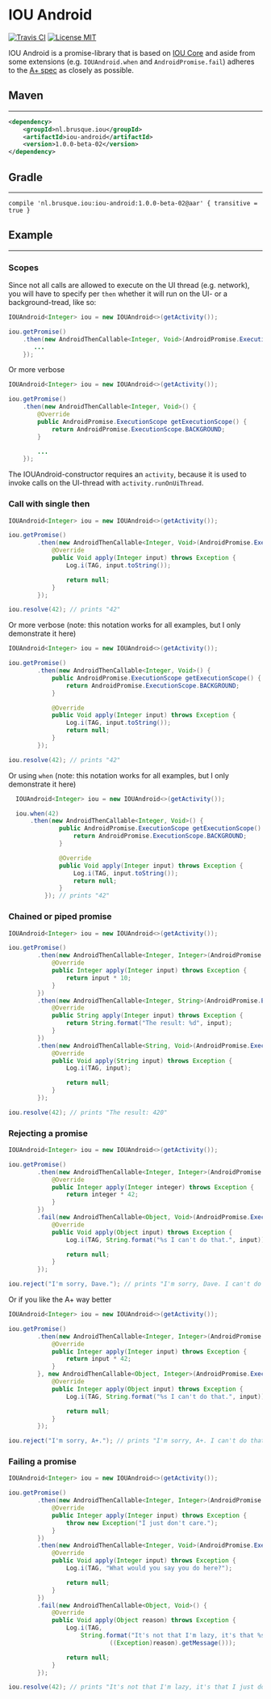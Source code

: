 <!--
The MIT License (MIT)

Copyright (c) 2016 Ely Deckers

Permission is hereby granted, free of charge, to any person obtaining a copy
of this software and associated documentation files (the "Software"), to deal
in the Software without restriction, including without limitation the rights
to use, copy, modify, merge, publish, distribute, sublicense, and/or sell
copies of the Software, and to permit persons to whom the Software is
furnished to do so, subject to the following conditions:

The above copyright notice and this permission notice shall be included in all
copies or substantial portions of the Software.

THE SOFTWARE IS PROVIDED "AS IS", WITHOUT WARRANTY OF ANY KIND, EXPRESS OR
IMPLIED, INCLUDING BUT NOT LIMITED TO THE WARRANTIES OF MERCHANTABILITY,
FITNESS FOR A PARTICULAR PURPOSE AND NONINFRINGEMENT. IN NO EVENT SHALL THE
AUTHORS OR COPYRIGHT HOLDERS BE LIABLE FOR ANY CLAIM, DAMAGES OR OTHER
LIABILITY, WHETHER IN AN ACTION OF CONTRACT, TORT OR OTHERWISE, ARISING FROM,
OUT OF OR IN CONNECTION WITH THE SOFTWARE OR THE USE OR OTHER DEALINGS IN THE
SOFTWARE.
-->

# IOU Android

[![Travis CI](https://travis-ci.org/ioweyou/iou-android.svg)](https://travis-ci.org/ioweyou/iou-android)
[![License MIT](https://img.shields.io/:license-mit-blue.svg)](http://badges.mit-license.org)

IOU Android is a promise-library that is based on [IOU Core](https://github.com/ioweyou/iou-core) and aside from some extensions (e.g. `IOUAndroid.when` and `AndroidPromise.fail`) adheres to the [A+ spec](https://github.com/promises-aplus/promises-spec) as closely as possible.

## Maven
-----
```xml
<dependency>
    <groupId>nl.brusque.iou</groupId>
    <artifactId>iou-android</artifactId>
    <version>1.0.0-beta-02</version>
</dependency>
```

## Gradle
-----
```
compile 'nl.brusque.iou:iou-android:1.0.0-beta-02@aar' { transitive = true }
```

## Example
-----
### Scopes
Since not all calls are allowed to execute on the UI thread (e.g. network), you will have to specify per `then` whether it will run on the UI- or a background-tread, like so:
```java
IOUAndroid<Integer> iou = new IOUAndroid<>(getActivity());

iou.getPromise()
    .then(new AndroidThenCallable<Integer, Void>(AndroidPromise.ExecutionScope.BACKGROUND) {
       ...
    });
```
Or more verbose
```java
IOUAndroid<Integer> iou = new IOUAndroid<>(getActivity());

iou.getPromise()
    .then(new AndroidThenCallable<Integer, Void>() {
        @Override
        public AndroidPromise.ExecutionScope getExecutionScope() {
            return AndroidPromise.ExecutionScope.BACKGROUND;
        }

        ...
    });
```
The IOUAndroid-constructor requires an `activity`, because it is used to invoke calls on the UI-thread with `activity.runOnUiThread`.

### Call with single then
```java
IOUAndroid<Integer> iou = new IOUAndroid<>(getActivity());

iou.getPromise()
        .then(new AndroidThenCallable<Integer, Void>(AndroidPromise.ExecutionScope.BACKGROUND) {
            @Override
            public Void apply(Integer input) throws Exception {
                Log.i(TAG, input.toString());

                return null;
            }
        });

iou.resolve(42); // prints "42"
```
Or more verbose (note: this notation works for all examples, but I only demonstrate it here)
```java
IOUAndroid<Integer> iou = new IOUAndroid<>(getActivity());

iou.getPromise()
        .then(new AndroidThenCallable<Integer, Void>() {
            public AndroidPromise.ExecutionScope getExecutionScope() {
                return AndroidPromise.ExecutionScope.BACKGROUND;
            }

            @Override
            public Void apply(Integer input) throws Exception {
                Log.i(TAG, input.toString());
                return null;
            }
        });

iou.resolve(42); // prints "42"
```
Or using `when` (note: this notation works for all examples, but I only demonstrate it here)
```java
  IOUAndroid<Integer> iou = new IOUAndroid<>(getActivity());

  iou.when(42)
      .then(new AndroidThenCallable<Integer, Void>() {
              public AndroidPromise.ExecutionScope getExecutionScope() {
                  return AndroidPromise.ExecutionScope.BACKGROUND;
              }

              @Override
              public Void apply(Integer input) throws Exception {
                  Log.i(TAG, input.toString());
                  return null;
              }
          }); // prints "42"
```
### Chained or piped promise
```java
IOUAndroid<Integer> iou = new IOUAndroid<>(getActivity());

iou.getPromise()
        .then(new AndroidThenCallable<Integer, Integer>(AndroidPromise.ExecutionScope.BACKGROUND) {
            @Override
            public Integer apply(Integer input) throws Exception {
                return input * 10;
            }
        })
        .then(new AndroidThenCallable<Integer, String>(AndroidPromise.ExecutionScope.BACKGROUND) {
            @Override
            public String apply(Integer input) throws Exception {
                return String.format("The result: %d", input);
            }
        })
        .then(new AndroidThenCallable<String, Void>(AndroidPromise.ExecutionScope.UI) {
            @Override
            public Void apply(String input) throws Exception {
                Log.i(TAG, input);

                return null;
            }
        });

iou.resolve(42); // prints "The result: 420"
```
### Rejecting a promise
```java
IOUAndroid<Integer> iou = new IOUAndroid<>(getActivity());

iou.getPromise()
        .then(new AndroidThenCallable<Integer, Integer>(AndroidPromise.ExecutionScope.UI) {
            @Override
            public Integer apply(Integer integer) throws Exception {
                return integer * 42;
            }
        })
        .fail(new AndroidThenCallable<Object, Void>(AndroidPromise.ExecutionScope.BACKGROUND) {
            @Override
            public Void apply(Object input) throws Exception {
                Log.i(TAG, String.format("%s I can't do that.", input));

                return null;
            }
        });

iou.reject("I'm sorry, Dave."); // prints "I'm sorry, Dave. I can't do that."
```
Or if you like the A+ way better
```java
IOUAndroid<Integer> iou = new IOUAndroid<>(getActivity());

iou.getPromise()
        .then(new AndroidThenCallable<Integer, Integer>(AndroidPromise.ExecutionScope.UI) {
            @Override
            public Integer apply(Integer input) throws Exception {
                return input * 42;
            }
        }, new AndroidThenCallable<Object, Integer>(AndroidPromise.ExecutionScope.BACKGROUND) {
            @Override
            public Integer apply(Object input) throws Exception {
                Log.i(TAG, String.format("%s I can't do that.", input));

                return null;
            }
        });

iou.reject("I'm sorry, A+."); // prints "I'm sorry, A+. I can't do that."
```
### Failing a promise
```java
IOUAndroid<Integer> iou = new IOUAndroid<>(getActivity());

iou.getPromise()
        .then(new AndroidThenCallable<Integer, Integer>(AndroidPromise.ExecutionScope.BACKGROUND) {
            @Override
            public Integer apply(Integer input) throws Exception {
                throw new Exception("I just don't care.");
            }
        })
        .then(new AndroidThenCallable<Integer, Void>(AndroidPromise.ExecutionScope.UI) {
            @Override
            public Void apply(Integer input) throws Exception {
                Log.i(TAG, "What would you say you do here?");

                return null;
            }
        })
        .fail(new AndroidThenCallable<Object, Void>() {
            @Override
            public Void apply(Object reason) throws Exception {
                Log.i(TAG,
                    String.format("It's not that I'm lazy, it's that %s",
                            ((Exception)reason).getMessage()));

                return null;
            }
        });

iou.resolve(42); // prints "It's not that I'm lazy, it's that I just don't care."
```
